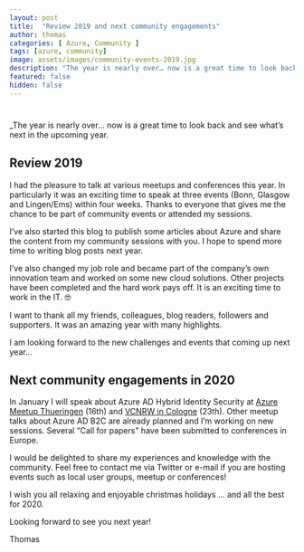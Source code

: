 ```yaml
---
layout: post
title:  "Review 2019 and next community engagements"
author: thomas
categories: [ Azure, Community ]
tags: [azure, community]
image: assets/images/community-events-2019.jpg
description: "The year is nearly over… now is a great time to look back and see what’s next in the upcoming year."
featured: false
hidden: false
---
```

# 
_The year is nearly over… now is a great time to look back and see what’s next in the upcoming year.

## Review 2019
I had the pleasure to talk at various meetups and conferences this year.
In particularly it was an exciting time to speak at three events (Bonn, Glasgow and Lingen/Ems) within four weeks.
Thanks to everyone that gives me the chance to be part of community events or attended my sessions. 

I’ve also started this blog to publish some articles about Azure and share the content from my community sessions with you. I hope to spend more time to writing blog posts next year.

I’ve also changed my job role and became part of the company’s own innovation team and worked on some new cloud solutions.
Other projects have been completed and the hard work pays off.
It is an exciting time to work in the IT. 🤓

I want to thank all my friends, colleagues, blog readers, followers and supporters.
It was an amazing year with many highlights. 

I am looking forward to the new challenges and events that coming up next year…

## Next community engagements in 2020
In January I will speak about Azure AD Hybrid Identity Security at [Azure Meetup Thueringen](https://www.meetup.com/de-DE/Azure-Thueringen-Meetup/events/266891687/) (16th) and [VCNRW in Cologne](https://vcnrw.de/23-01-2020-koeln/) (23th). Other meetup talks about Azure AD B2C are already planned and I’m working on new sessions.
Several “Call for papers" have been submitted to conferences in Europe.

I would be delighted to share my experiences and knowledge with the community.
Feel free to contact me via Twitter or e-mail if you are hosting events such as local user groups, meetup or conferences!

I wish you all relaxing and enjoyable christmas holidays
… and all the best for 2020.

Looking forward to see you next year!

Thomas